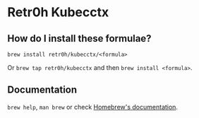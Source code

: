# Retr0h Kubecctx

## How do I install these formulae?

`brew install retr0h/kubecctx/<formula>`

Or `brew tap retr0h/kubecctx` and then `brew install <formula>`.

## Documentation

`brew help`, `man brew` or check [Homebrew's documentation](https://docs.brew.sh).
